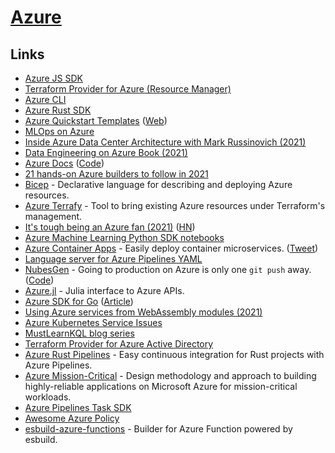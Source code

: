 # [Azure](https://azure.microsoft.com/en-us/)

## Links

- [Azure JS SDK](https://github.com/Azure/azure-sdk-for-js)
- [Terraform Provider for Azure (Resource Manager)](https://github.com/terraform-providers/terraform-provider-azurerm)
- [Azure CLI](https://github.com/Azure/azure-cli)
- [Azure Rust SDK](https://github.com/Azure/azure-sdk-for-rust)
- [Azure Quickstart Templates](https://github.com/Azure/azure-quickstart-templates) ([Web](https://azure.microsoft.com/en-us/resources/templates/))
- [MLOps on Azure](https://github.com/microsoft/MLOps)
- [Inside Azure Data Center Architecture with Mark Russinovich (2021)](https://www.youtube.com/watch?v=o2W1bo1DjQY)
- [Data Engineering on Azure Book (2021)](https://www.manning.com/books/data-engineering-on-azure)
- [Azure Docs](https://docs.microsoft.com/en-us/azure/) ([Code](https://github.com/MicrosoftDocs/azure-docs))
- [21 hands-on Azure builders to follow in 2021](https://acloudguru.com/blog/engineering/follow-the-builders-21-hands-on-azure-builders-to-follow-in-2021)
- [Bicep](https://github.com/Azure/bicep) - Declarative language for describing and deploying Azure resources.
- [Azure Terrafy](https://github.com/magodo/aztfy) - Tool to bring existing Azure resources under Terraform's management.
- [It's tough being an Azure fan (2021)](https://www.alexhudson.com/2021/09/17/its-tough-being-an-azure-fan/) ([HN](https://news.ycombinator.com/item?id=28617663))
- [Azure Machine Learning Python SDK notebooks](https://github.com/Azure/MachineLearningNotebooks)
- [Azure Container Apps](https://azure.microsoft.com/en-us/services/container-apps/) - Easily deploy container microservices. ([Tweet](https://twitter.com/kelseyhightower/status/1455575229107826688))
- [Language server for Azure Pipelines YAML](https://github.com/microsoft/azure-pipelines-language-server)
- [NubesGen](https://nubesgen.com/) - Going to production on Azure is only one `git push` away. ([Code](https://github.com/microsoft/NubesGen))
- [Azure.jl](https://github.com/JuliaComputing/Azure.jl) - Julia interface to Azure APIs.
- [Azure SDK for Go](https://github.com/Azure/azure-sdk-for-go) ([Article](https://devblogs.microsoft.com/azure-sdk/introducing-the-latest-azure-sdk-for-go-client-and-management-modules/))
- [Using Azure services from WebAssembly modules (2021)](https://radu-matei.com/blog/using-azure-services-wasi/)
- [Azure Kubernetes Service Issues](https://github.com/Azure/AKS)
- [MustLearnKQL blog series](https://github.com/rod-trent/MustLearnKQL)
- [Terraform Provider for Azure Active Directory](https://github.com/hashicorp/terraform-provider-azuread)
- [Azure Rust Pipelines](https://github.com/crate-ci/azure-pipelines) - Easy continuous integration for Rust projects with Azure Pipelines.
- [Azure Mission-Critical](https://github.com/Azure/Mission-Critical) - Design methodology and approach to building highly-reliable applications on Microsoft Azure for mission-critical workloads.
- [Azure Pipelines Task SDK](https://github.com/microsoft/azure-pipelines-task-lib)
- [Awesome Azure Policy](https://github.com/globalbao/awesome-azure-policy)
- [esbuild-azure-functions](https://github.com/beyerleinf/esbuild-azure-functions) - Builder for Azure Function powered by esbuild.